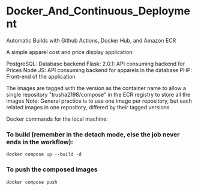 # Docker_And_Continuous_Deployment
Automatic Builds with Github Actions, Docker Hub, and Amazon ECR

A simple apparel cost and price display application:

PostgreSQL: Database backend
Flask: 2.0.1: API consuming backend for Prices
Node JS: API consuming backend for apparels in the database
PHP: Front-end of the application


The images are tagged with the version as the container name to allow a single repository "trusha2198/compose" in the ECR registry to store all the images
Note: General practice is to use one image per repository, but each related images in one repository, differed by their tagged versions

Docker commands for the local machine:
### To build (remember in the detach mode, else the job never ends in the workflow):
  ```
  docker compose up --build -d
  ```
  
### To push the composed images
 ```
 docker compose push
 ``` 

